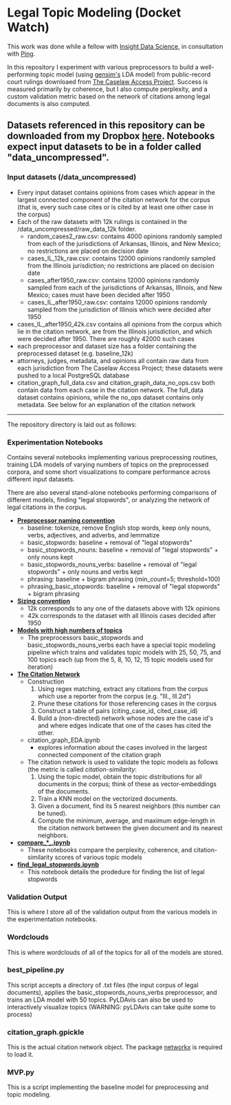 # Legal Topic Modeling (Docket Watch)

This work was done while a fellow with [Insight Data Science](https://www.insightdatascience.com/), in consultation with [Ping](https://www.timebyping.com/).

In this repository I experiment with various preprocessors to build a well-performing topic model (using [gensim's](https://radimrehurek.com/gensim/) LDA model) from public-record court rulings downloaed from [The Caselaw Access Project](https://case.law). Success is measured primarily by coherence, but I also compute perplexity, and a custom validation metric based on the network of citations among legal documents is also computed.

## Datasets referenced in this repository can be downloaded from my Dropbox [here](https://www.dropbox.com/sh/4i7vncum9q73d2z/AABEC7tLOA-7TefUYS81wHrza?dl=0). Notebooks expect input datasets to be in a folder called "data_uncompressed".

### Input datasets (/data_uncompressed)
* Every input dataset contains opinions from cases which appear in the largest connected component of the citation network for the corpus (that is, every such case cites or is cited by at least one other case in the corpus)
* Each of the raw datasets with 12k rulings is contained in the /data_uncompressed/raw_data_12k folder.
    - random_cases2_raw.csv: contains 4000 opinions randomly sampled from each of the jurisdictions of Arkansas, Illinois, and New Mexico; no restrictions are placed on decision date
    - cases_IL_12k_raw.csv: contains 12000 opinions randomly sampled from the Illinois jurisdiction; no restrictions are placed on decision date
    - cases_after1950_raw.csv: contains 12000 opinions randomly sampled from each of the jurisdictions of Arkansas, Illinois, and New Mexico; cases must have been decided after 1950
    - cases_IL_after1950_raw.csv: contains 12000 opinions randomly sampled from the jurisdiction of Illinois which were decided after 1950
* cases_IL_after1950_42k.csv contains all opinions from the corpus which lie in the citation network, are from the Illinois jurisdiction, and which were decided after 1950. There are roughly 42000 such cases
* each preprocessor and dataset size has a folder containing the preprocessed dataset (e.g. baseline_12k)
* attorneys, judges, metadata, and opinions all contain raw data from each jurisdiction from The Caselaw Access Project; these datasets were pushed to a local PostgreSQL database
* citation_graph_full_data.csv and citation_graph_data_no_ops.csv both contain data from each case in the citation network. The full_data dataset contains opinions, while the no_ops dataset contains only metadata. See below for an explanation of the citation network

__________________________________________________________________

The repository directory is laid out as follows:

### Experimentation Notebooks

Contains several notebooks implementing various preprocessing routines, training LDA models of varying numbers of topics on the preprocessed corpora, and some short visualizations to compare performance across different input datasets.

There are also several stand-alone notebooks performing comparisons of different models, finding "legal stopwords", or analyzing the network of legal citations in the corpus.


* <b><u>Preprocessor naming convention</u></b>
    - baseline: tokenize, remove English stop words, keep only nouns, verbs, adjectives, and adverbs, and lemmatize
    - basic_stopwords: baseline + removal of "legal stopwords"
    - basic_stopwords_nouns: baseline + removal of "legal stopwords" + only nouns kept
    - basic_stopwords_nouns_verbs: baseline + removal of "legal stopwords" + only nouns and verbs kept
    - phrasing: baseline + bigram phrasing (min_count=5; threshold=100)
    - phrasing_basic_stopwords: baseline + removal of "legal stopwords" + bigram phrasing
* <b><u>Sizing convention</u></b>
    - 12k corresponds to any one of the datasets above with 12k opinions
    - 42k corresponds to the dataset with all Illinois cases decided after 1950
* <b><u> Models with high numbers of topics </u></b>
    - The preprocessors basic_stopwords and basic_stopwords_nouns_verbs each have a special topic modeling pipeline which trains and validates topic models with 25, 50, 75, and 100 topics each (up from the 5, 8, 10, 12, 15 topic models used for iteration)
* <b><u>The Citation Network</u></b>
    - Construction
        1. Using regex matching, extract any citations from the corpus which use a reporter from the corpus (e.g. "Ill., Ill.2d")
        2. Prune these citations for those referencing cases in the corpus
        3. Construct a table of pairs (citing_case_id, cited_case_id)
        4. Build a (non-directed) network whose nodes are the case id's and where edges indicate that one of the cases has cited the other.
    - citation_graph_EDA.ipynb
        * explores information about the cases involved in the largest connected component of the citation graph
    - The citation network is used to validate the topic models as follows (the metric is called *citation-similarity*:
        1. Using the topic model, obtain the topic distributions for all  documents in the corpus; think of these as vector-embeddings of the documents.
        2. Train a KNN model on the vectorized documents.
        3. Given a document, find its 5 nearest neighbors (this number can be tuned).
        4. Compute the minimum, average, and maximum edge-length in the citation network between the given document and its nearest neighbors.
* <b><u> compare_*_.ipynb </u></b>
    - These notebooks compare the perplexity, coherence, and citation-similarity scores of various topic models
* <b><u> find_legal_stopwords.ipynb </u></b>
    - This notebook details the prodedure for finding the list of legal stopwords
    
### Validation Output
This is where I store all of the validation output from the various models in the experimentation notebooks.

### Wordclouds
This is where wordclouds of all of the topics for all of the models are stored.

### best_pipeline.py
This script accepts a directory of .txt files (the input corpus of legal documents), applies the basic_stopwords_nouns_verbs preprocessor, and trains an LDA model with 50 topics. PyLDAvis can also be used to interactively visualize topics (WARNING: pyLDAvis can take quite some to process)

### citation_graph.gpickle
This is the actual citation network object. The package [networkx](https://networkx.github.io/) is required to load it.

### MVP.py
This is a script implementing the baseline model for preprocessing and topic modeling.
